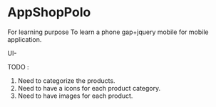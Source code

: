 # AppShopPolo
For learning purpose
To learn a phone gap+jquery mobile for mobile application.

UI-

TODO : 
1.  Need to categorize the products.
2.  Need to have a icons for each product category.
3.  Need to have images for each product.
